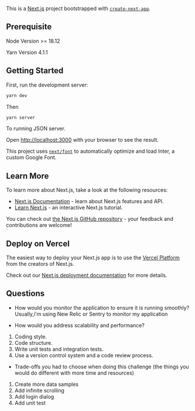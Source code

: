This is a [Next.js](https://nextjs.org/) project bootstrapped with [`create-next-app`](https://github.com/vercel/next.js/tree/canary/packages/create-next-app).

## Prerequisite

Node Version >= 18.12

Yarn Version 4.1.1

## Getting Started

First, run the development server:

```bash
yarn dev
```

Then

```bash
yarn server
```

To running JSON server.

Open [http://localhost:3000](http://localhost:3000) with your browser to see the result.

This project uses [`next/font`](https://nextjs.org/docs/basic-features/font-optimization) to automatically optimize and load Inter, a custom Google Font.

## Learn More

To learn more about Next.js, take a look at the following resources:

- [Next.js Documentation](https://nextjs.org/docs) - learn about Next.js features and API.
- [Learn Next.js](https://nextjs.org/learn) - an interactive Next.js tutorial.

You can check out [the Next.js GitHub repository](https://github.com/vercel/next.js/) - your feedback and contributions are welcome!

## Deploy on Vercel

The easiest way to deploy your Next.js app is to use the [Vercel Platform](https://vercel.com/new?utm_medium=default-template&filter=next.js&utm_source=create-next-app&utm_campaign=create-next-app-readme) from the creators of Next.js.

Check out our [Next.js deployment documentation](https://nextjs.org/docs/deployment) for more details.

## Questions

- How would you monitor the application to ensure it is running smoothly?
  Usually,i'm using New Relic or Sentry to monitor my application

- How would you address scalability and performance?

1. Coding style.
2. Code structure.
3. Write unit tests and integration tests.
4. Use a version control system and a code review process.

- Trade-offs you had to choose when doing this challenge (the things you would do different with more time and resources)

1. Create more data samples
2. Add infinite scrolling
3. Add login dialog
4. Add unit test

